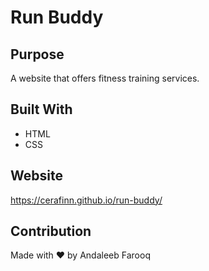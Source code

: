 # Run Buddy

## Purpose
A website that offers fitness training services.

## Built With
* HTML
* CSS

## Website
https://cerafinn.github.io/run-buddy/

## Contribution
Made with ❤️ by Andaleeb Farooq
